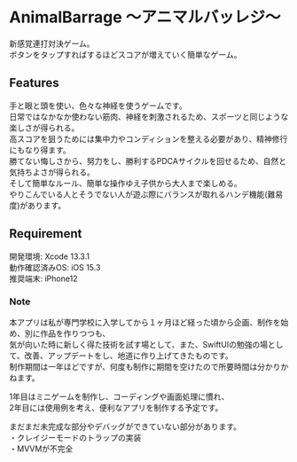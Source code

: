 # AnimalBarrage 〜アニマルバッレジ〜
新感覚連打対決ゲーム。     
ボタンをタップすればするほどスコアが増えていく簡単なゲーム。

## Features
手と眼と頭を使い、色々な神経を使うゲームです。     
日常ではなかなか使わない筋肉、神経を刺激されるため、スポーツと同じような楽しさが得られる。     
高スコアを狙うためには集中力やコンディションを整える必要があり、精神修行にもなり得ます。　　　　　    
勝てない悔しさから、努力をし、勝利するPDCAサイクルを回せるため、自然と気持ちよさが得られる。      
そして簡単なルール、簡単な操作ゆえ子供から大人まで楽しめる。     
やりこんでいる人とそうでない人が遊ぶ際にバランスが取れるハンデ機能(難易度)があります。     

## Requirement 
開発環境: Xcode 13.3.1     
動作確認済みOS: iOS 15.3    
推奨端末: iPhone12       

### Note
本アプリは私が専門学校に入学してから１ヶ月ほど経った頃から企画、制作を始め、別に作品を作りつつも、     
気が向いた時に新しく得た技術を試す場として、また、SwiftUIの勉強の場として、改善、アップデートをし、地道に作り上げてきたものです。        
制作期間は一年ほどですが、何度も制作に期間を空けたので所要時間は分かりかねます。     
     
1年目はミニゲームを制作し、コーディングや画面処理に慣れ、　　　　　　　  
2年目には使用例を考え、便利なアプリを制作する予定です。　　　　　 
     
まだまだ未完成な部分やデバッグができていない部分があります。     
・クレイジーモードのトラップの実装     
・MVVMが不完全      
